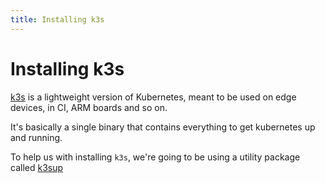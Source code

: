 ```yaml
---
title: Installing k3s
---
```


# Installing k3s

[k3s](https://rancher.com/docs/k3s/latest/en/) is a lightweight version of Kubernetes, meant to be used on edge devices,
in CI, ARM boards and so on.

It's basically a single binary that contains everything to get kubernetes up and running.

To help us with installing `k3s`, we're going to be using a utility package
called [k3sup](https://github.com/alexellis/k3sup)